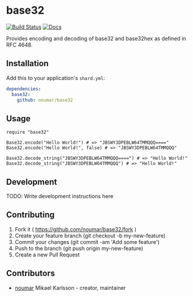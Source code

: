 # base32

[![Build Status](https://travis-ci.org/noumar/base32.svg?branch=master)](https://travis-ci.org/noumar/base32)
[![Docs](http://docrystal.org/badge.svg?style=round)](http://docrystal.org/github.com/noumar/base32)

Provides encoding and decoding of base32 and base32hex as defined in RFC 4648.

## Installation

Add this to your application's `shard.yml`:

```yaml
dependencies:
  base32:
    github: noumar/base32
```

## Usage

```crystal
require "base32"

Base32.encode("Hello World!") # => "JBSWY3DPEBLW64TMMQQQ===="
Base32.encode("Hello World!", false) # => "JBSWY3DPEBLW64TMMQQQ"

Base32.decode_string("JBSWY3DPEBLW64TMMQQQ====") # => "Hello World!"
Base32.decode_string("JBSWY3DPEBLW64TMMQQQ") # => "Hello World!"
```

## Development

TODO: Write development instructions here

## Contributing

1. Fork it ( https://github.com/noumar/base32/fork )
2. Create your feature branch (git checkout -b my-new-feature)
3. Commit your changes (git commit -am 'Add some feature')
4. Push to the branch (git push origin my-new-feature)
5. Create a new Pull Request

## Contributors

- [noumar](https://github.com/noumar) Mikael Karlsson - creator, maintainer
